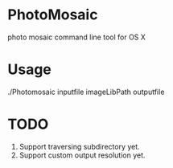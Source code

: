 PhotoMosaic
===========

photo mosaic command line tool for OS X


Usage
=====
./Photomosaic inputfile imageLibPath outputfile


TODO
============
1. Support traversing subdirectory yet.
2. Support custom output resolution yet.
